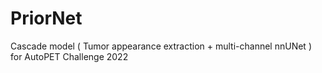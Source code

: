# PriorNet
Cascade model ( Tumor appearance extraction + multi-channel nnUNet ) for AutoPET Challenge 2022

